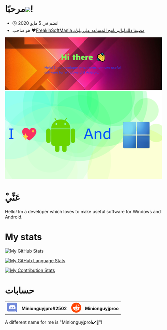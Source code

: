 # مرحبًا<img src="https://media.tenor.com/images/822fb670841c6f6582fefbb82e338a50/tenor.gif" width="30px">!

-   🕒 انضم في 5 مايو 2020
-   هو صاحب ❤️[FreakinSoftMania](https://github.com/FreakinSoftMania),[مضيفا ذلك!](https://github.com/Adding-That-On)و[البرنامج المساعد على بلوك](https://github.com/Pluging-it-on-block)

![Welcome!](./img/welcome-message.png)![I love Android and Windows!](./img/android-and-windows-fan.png)

# ْعَنِّي

Hello! Im a developer which loves to make useful software for Windows and Android.

# My stats

![My GitHub Stats](https://github-readme-stats.vercel.app/api/?username=Minionguyjpro&count_private=true&theme=react&showicons=true)

[![My GitHub Language Stats](https://github-readme-stats.vercel.app/api/top-langs/?username=Minionguyjpro&langs_count=5&theme=react)](<>)

[![My Contribution Stats](https://github-contribution-stats.vercel.app/api/?username=Minionguyjpro)](https://github.com/Minionguyjpro/github-contribution-stats/)

# حسابات

<table>
  <tr>
    <td align="left"><img src="./img/discord.svg" alt="Minionguyjpro#2502" width="32" height="32"/></td><th>Minionguyjpro#2502</th>
    <td align="left"><img src="./img/reddit.svg" alt="Minionguyjproo" width="32" height="32"/></td><th>Minionguyjproo</th>
  </tr>
</table>
A different name for me is "Minionguyjpro!✔️👏"!
